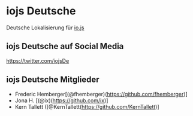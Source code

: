 # iojs Deutsche

Deutsche Lokalisierung für [io.js](http://iojs.org)

## iojs Deutsche auf Social Media

https://twitter.com/iojsDe

## iojs Deutsche Mitglieder

- Frederic Hemberger[(@fhemberger)(https://github.com/fhemberger)]
- Jona H. [(@ix)(https://github.com/ix)]
- Kern Tallett ([@KernTallett(https://github.com/KernTallett)]

